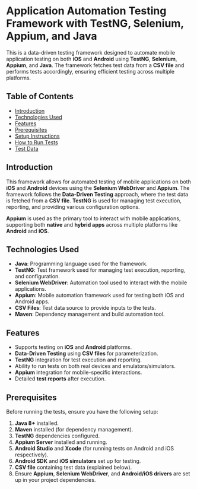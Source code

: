 # Application Automation Testing Framework with TestNG, Selenium, Appium, and Java

This is a data-driven testing framework designed to automate mobile application testing on both **iOS** and **Android** using **TestNG**, **Selenium**, **Appium**, and **Java**. The framework fetches test data from a **CSV file** and performs tests accordingly, ensuring efficient testing across multiple platforms.

## Table of Contents
- [Introduction](#introduction)
- [Technologies Used](#technologies-used)
- [Features](#features)
- [Prerequisites](#prerequisites)
- [Setup Instructions](#setup-instructions)
- [How to Run Tests](#how-to-run-tests)
- [Test Data](#test-data)

## Introduction

This framework allows for automated testing of mobile applications on both **iOS** and **Android** devices using the **Selenium WebDriver** and **Appium**. The framework follows the **Data-Driven Testing** approach, where the test data is fetched from a **CSV file**. **TestNG** is used for managing test execution, reporting, and providing various configuration options.

**Appium** is used as the primary tool to interact with mobile applications, supporting both **native** and **hybrid apps** across multiple platforms like **Android** and **iOS**.

## Technologies Used

- **Java**: Programming language used for the framework.
- **TestNG**: Test framework used for managing test execution, reporting, and configuration.
- **Selenium WebDriver**: Automation tool used to interact with the mobile applications.
- **Appium**: Mobile automation framework used for testing both iOS and Android apps.
- **CSV Files**: Test data source to provide inputs to the tests.
- **Maven**: Dependency management and build automation tool.

## Features

- Supports testing on **iOS** and **Android** platforms.
- **Data-Driven Testing** using **CSV files** for parameterization.
- **TestNG** integration for test execution and reporting.
- Ability to run tests on both real devices and emulators/simulators.
- **Appium** integration for mobile-specific interactions.
- Detailed **test reports** after execution.

## Prerequisites

Before running the tests, ensure you have the following setup:

1. **Java 8+** installed.
2. **Maven** installed (for dependency management).
3. **TestNG** dependencies configured.
4. **Appium Server** installed and running.
5. **Android Studio** and **Xcode** (for running tests on Android and iOS respectively).
6. **Android SDK** and **iOS simulators** set up for testing.
7. **CSV file** containing test data (explained below).
8. Ensure **Appium**, **Selenium WebDriver**, and **Android/iOS drivers** are set up in your project dependencies.
